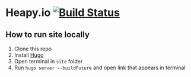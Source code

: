 # Heapy.io [![Build Status](https://travis-ci.com/Heapy/heapy.io.svg?branch=master)](https://travis-ci.com/Heapy/heapy.io)

## How to run site locally

1. Clone this repo
2. Install [Hugo](https://gohugo.io/)
3. Open terminal in `site` folder
4. Run `hugo server --buildFuture` and open link that appears in terminal 
